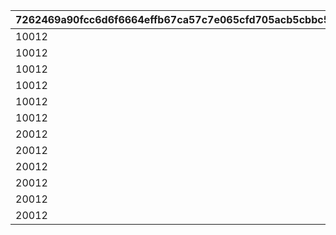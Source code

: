 |7262469a90fcc6d6f6664effb67ca57c7e065cfd705acb5cbbc551fa216c85bc|53e8033c5b6b50af3eaf3a3a611fdc9e6009820807f6fdbaab6053c9c52d3b6a|3ee7af3c05939869880754cc7563cd368084329adaca5e626a3bef482206b48b|59fc9128ed6cf22b463146a854718a0315f43de0b93093d3c95794ce525cc723|9350b0d499808a4687b5162de8dbd07164d1a17508570344f7888e3c86ff3791|5c202ebef0965468c5d044de5c20e609e3ef1d8d3b72e4148951b9652b55561d|609c2faf66080dd2e7c4c47717791091312230e213ea5107abfb29c5cfe8ac44|d1267223bfa493b4c5b327cc62b59bb8b6d949a1dcc02c94005d3bd5f715d310|
| --- | --- | --- | --- | --- | --- | --- | --- |
|10012|0|0|0|0|1001201|1|10012103|
|10012|0|0|0|0|1001202|2|10012107|
|10012|0|0|0|0|1001203|3|10012109|
|10012|0|0|1001201|0|1001204|4|10012114|
|10012|0|0|1001202|0|1001204|5|10012114|
|10012|0|0|1001203|0|1001204|6|10012114|
|20012|0|0|0|0|2001201|7|20012103|
|20012|0|0|0|0|2001202|8|20012107|
|20012|0|0|0|0|2001203|9|20012109|
|20012|0|0|2001201|0|2001204|10|20012114|
|20012|0|0|2001202|0|2001204|11|20012114|
|20012|0|0|2001203|0|2001204|12|20012114|